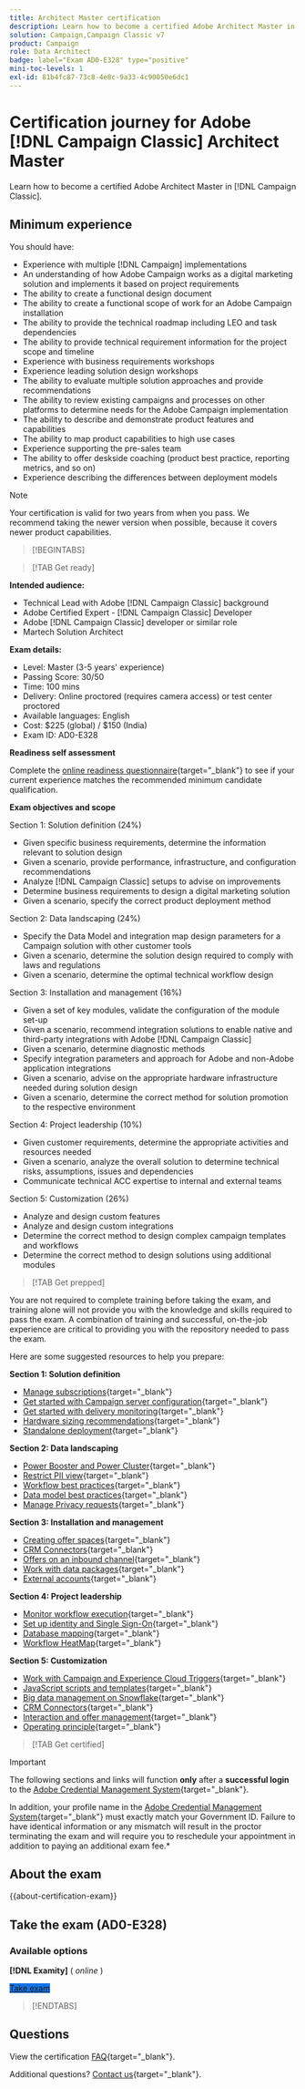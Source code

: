 ```yaml
---
title: Architect Master certification
description: Learn how to become a certified Adobe Architect Master in [!DNL Campaign Classic].
solution: Campaign,Campaign Classic v7
product: Campaign
role: Data Architect
badge: label="Exam AD0-E328" type="positive"
mini-toc-levels: 1
exl-id: 81b4fc87-73c8-4e8c-9a33-4c90050e6dc1
---
```

# Certification journey for Adobe [!DNL Campaign Classic] Architect Master

Learn how to become a certified Adobe Architect Master in [!DNL Campaign Classic].

## Minimum experience

You should have:

* Experience with multiple [!DNL Campaign] implementations
* An understanding of how Adobe Campaign works as a digital marketing solution and implements it based on project requirements
* The ability to create a functional design document
* The ability to create a functional scope of work for an Adobe Campaign installation
* The ability to provide the technical roadmap including LEO and task dependencies
* The ability to provide technical requirement information for the project scope and timeline
* Experience with business requirements workshops
* Experience leading solution design workshops
* The ability to evaluate multiple solution approaches and provide recommendations
* The ability to review existing campaigns and processes on other platforms to determine needs for the Adobe Campaign implementation
* The ability to describe and demonstrate product features and capabilities
* The ability to map product capabilities to high use cases
* Experience supporting the pre-sales team
* The ability to offer deskside coaching (product best practice, reporting metrics, and so on)
* Experience describing the differences between deployment models

>[!NOTE]
>
>Your certification is valid for two years from when you pass. We recommend taking the newer version when possible, because it covers newer product capabilities.

>[!BEGINTABS]

>[!TAB Get ready]

**Intended audience:**

* Technical Lead with Adobe [!DNL Campaign Classic] background
* Adobe Certified Expert - [!DNL Campaign Classic] Developer
* Adobe [!DNL Campaign Classic] developer or similar role
* Martech Solution Architect

**Exam details:**

* Level: Master (3-5 years' experience)
* Passing Score: 30/50
* Time: 100 mins
* Delivery: Online proctored (requires camera access) or test center proctored
* Available languages: English
* Cost: $225 (global) / $150 (India)
* Exam ID: AD0-E328

**Readiness self assessment**

Complete the [online readiness questionnaire](https://scorpion.caveon.com/launchpad/ad-q-e318-readiness-questionnaire-for-adobe-campaign-classic-architect-master-exam/ad-q-e318-readiness-questionnaire-for-adobe-campaign-classic-architect-master-exam){target="_blank"} to see if your current experience matches the recommended minimum candidate qualification.

**Exam objectives and scope**

Section 1: Solution definition (24%)

* Given specific business requirements, determine the information relevant to solution design
* Given a scenario, provide performance, infrastructure, and configuration recommendations
* Analyze [!DNL Campaign Classic] setups to advise on improvements
* Determine business requirements to design a digital marketing solution
* Given a scenario, specify the correct product deployment method

Section 2: Data landscaping (24%)

* Specify the Data Model and integration map design parameters for a Campaign solution with other customer tools
* Given a scenario, determine the solution design required to comply with laws and regulations
* Given a scenario, determine the optimal technical workflow design

Section 3: Installation and management (16%)

* Given a set of key modules, validate the configuration of the module set-up
* Given a scenario, recommend integration solutions to enable native and third-party integrations with Adobe [!DNL Campaign Classic]
* Given a scenario, determine diagnostic methods
* Specify integration parameters and approach for Adobe and non-Adobe application integrations
* Given a scenario, advise on the appropriate hardware infrastructure needed during solution design
* Given a scenario, determine the correct method for solution promotion to the respective environment

Section 4: Project leadership (10%)

* Given customer requirements, determine the appropriate activities and resources needed
* Given a scenario, analyze the overall solution to determine technical risks, assumptions, issues and dependencies
* Communicate technical ACC expertise to internal and external teams

Section 5: Customization (26%)

* Analyze and design custom features
* Analyze and design custom integrations
* Determine the correct method to design complex campaign templates and workflows
* Determine the correct method to design solutions using additional modules

>[!TAB Get prepped]

You are not required to complete training before taking the exam, and training alone will not provide you with the knowledge and skills required to pass the exam. A combination of training and successful, on-the-job experience are critical to providing you with the repository needed to pass the exam.

Here are some suggested resources to help you prepare:

**Section 1: Solution definition**

* [Manage subscriptions](https://experienceleague.adobe.com/docs/campaign-classic/using/sending-messages/subscriptions-and-referrals/managing-subscriptions.html){target="_blank"}
* [Get started with Campaign server configuration](https://experienceleague.adobe.com/docs/campaign-classic/using/installing-campaign-classic/additional-configurations/configuring-campaign-server.html){target="_blank"}
* [Get started with delivery monitoring](https://experienceleague.adobe.com/docs/campaign-classic/using/sending-messages/monitoring-deliveries/about-delivery-monitoring.html){target="_blank"}
* [Hardware sizing recommendations](https://experienceleague.adobe.com/docs/campaign-classic/using/technotes/hardware-sizing.html){target="_blank"}
* [Standalone deployment](https://experienceleague.adobe.com/docs/campaign-classic/using/installing-campaign-classic/deployment-types-/standalone-deployment.html){target="_blank"}

**Section 2: Data landscaping**

* [Power Booster and Power Cluster](https://experienceleague.adobe.com/docs/campaign-classic/using/installing-campaign-classic/deployment-types-/power-booster-and-power-cluster.html){target="_blank"}
* [Restrict PII view](https://experienceleague.adobe.com/docs/campaign-classic/using/configuring-campaign-classic/editing-schemas/restricting-pii-view.html){target="_blank"}
* [Workflow best practices](https://experienceleague.adobe.com/docs/campaign-classic/using/automating-with-workflows/introduction/workflow-best-practices.html){target="_blank"}
* [Data model best practices](https://experienceleague.adobe.com/docs/campaign-classic/using/configuring-campaign-classic/data-model/data-model-best-practices.html){target="_blank"}
* [Manage Privacy requests](https://experienceleague.adobe.com/docs/campaign-classic/using/getting-started/privacy/privacy-requests/privacy-requests.html){target="_blank"}

**Section 3: Installation and management**

* [Creating offer spaces](https://experienceleague.adobe.com/docs/campaign-classic/using/managing-offers/managing-environments/creating-offer-spaces.html){target="_blank"}
* [CRM Connectors](https://experienceleague.adobe.com/docs/campaign-classic/using/getting-started/connectors/crm-connectors/crm-connectors.html){target="_blank"}
* [Offers on an inbound channel](https://experienceleague.adobe.com/docs/campaign-classic/using/managing-offers/case-study/offers-on-an-inbound-channel.html){target="_blank"}
* [Work with data packages](https://experienceleague.adobe.com/docs/campaign-classic/using/getting-started/administration-basics/working-with-data-packages.html){target="_blank"}
* [External accounts](https://experienceleague.adobe.com/docs/campaign-classic/using/installing-campaign-classic/accessing-external-database/external-accounts.html){target="_blank"}

**Section 4: Project leadership**

* [Monitor workflow execution](https://experienceleague.adobe.com/docs/campaign-classic/using/automating-with-workflows/monitoring-workflows/monitoring-workflow-execution.html){target="_blank"}
* [Set up identity and Single Sign-On](https://helpx.adobe.com/uk/enterprise/using/set-up-identity.html){target="_blank"}
* [Database mapping](https://experienceleague.adobe.com/docs/campaign-classic/using/configuring-campaign-classic/schema-reference/database-mapping.html){target="_blank"}
* [Workflow HeatMap](https://experienceleague.adobe.com/docs/campaign-classic/using/automating-with-workflows/monitoring-workflows/heatmap.html){target="_blank"}

**Section 5: Customization**

* [Work with Campaign and Experience Cloud Triggers](https://experienceleague.adobe.com/docs/campaign-classic/using/integrating-with-adobe-experience-cloud/experience-triggers/about-triggers.html){target="_blank"}
* [JavaScript scripts and templates](https://experienceleague.adobe.com/docs/campaign-classic/using/automating-with-workflows/advanced-management/javascript-scripts-and-templates.html){target="_blank"}
* [Big data management on Snowflake](https://experienceleague.adobe.com/docs/campaign-classic-learn/tutorials/administrating/fda/big-data-segmentation-on-snowflake.html){target="_blank"}
* [CRM Connectors](https://experienceleague.adobe.com/docs/campaign-classic/using/getting-started/connectors/crm-connectors/crm-connectors.html){target="_blank"}
* [Interaction and offer management](https://experienceleague.adobe.com/docs/campaign-classic/using/managing-offers/interaction-overview/interaction-and-offer-management.html){target="_blank"}
* [Operating principle](https://experienceleague.adobe.com/docs/campaign-classic/using/monitoring-campaign-classic/production-procedures/operating-principle.html){target="_blank"}

>[!TAB Get certified]

>[!IMPORTANT]
>
>The following sections and links will function **only**  after a **successful login** to the [Adobe Credential Management System](https://www.certmetrics.com/adobe){target="_blank"}. 
>
>In addition, your profile name in the [Adobe Credential Management System](https://www.certmetrics.com/adobe){target="_blank"} must exactly match your Government ID. Failure to have identical information or any mismatch will result in the proctor terminating the exam and will require you to reschedule your appointment in addition to paying an additional exam fee.*


## About the exam

{{about-certification-exam}}

## Take the exam (AD0-E328)

### Available options

**[!DNL Examity]** ( *online* )

<a href="https://www.certmetrics.com/adobe/candidate/examity_sso.aspx?eid=AD0-E328" target="_blank" class="spectrum-Button spectrum-Button--fill spectrum-Button--accent spectrum-Button--sizeM is-margin-bottom-big-big at-element-click-tracking" style="background-color:#1473E6">
                    
 <span class="spectrum-Button-label has-no-wrap">
   Take exam
</span>
</a>

>[!ENDTABS]

## Questions

View the certification [FAQ](https://experienceleague.adobe.com/docs/certification/certification/faq.html){target="_blank"}.

Additional questions? [Contact us](mailto:certif@adobe.com){target="_blank"}.
